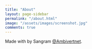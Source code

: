 ```yaml
---
title: "About"
layout: page-sidebar
permalink: "/about.html"
image: "/assets/images/screenshot.jpg"
comments: true
---
```

Made with <i class="fa fa-heart text-danger"></i> by Sangram [@Ambivertnet](https://www.wdevops.com/category/free-themes-templates/).
